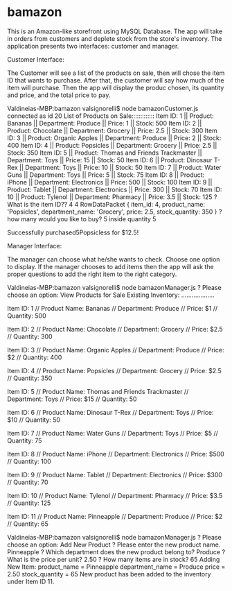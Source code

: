 # bamazon

This is an Amazon-like storefront using MySQL Database. The app will take in orders from customers and deplete stock from the store's inventory. The application presents two interfaces: customer and manager.

Customer Interface:

The Customer will see a list of the products on sale, then will chose the item ID that wants to purchase. After that, the customer will say how much of the item will purchase. Then the app will display the produc chosen, its quantity and price, and the total price to pay.

Valdineias-MBP:bamazon valsignorelli$ node bamazonCustomer.js
connected as id 20
List of Products on Sale:::::::::::::
Item ID: 1 || Product: Bananas || Department: Produce || Price: 1 || Stock: 500
Item ID: 2 || Product: Chocolate || Department: Grocery || Price: 2.5 || Stock: 300
Item ID: 3 || Product: Organic Apples || Department: Produce || Price: 2 || Stock: 400
Item ID: 4 || Product: Popsicles || Department: Grocery || Price: 2.5 || Stock: 350
Item ID: 5 || Product: Thomas and Friends Trackmaster || Department: Toys || Price: 15 || Stock: 50
Item ID: 6 || Product: Dinosaur T-Rex || Department: Toys || Price: 10 || Stock: 50
Item ID: 7 || Product: Water Guns || Department: Toys || Price: 5 || Stock: 75
Item ID: 8 || Product: iPhone || Department: Electronics || Price: 500 || Stock: 100
Item ID: 9 || Product: Tablet || Department: Electronics || Price: 300 || Stock: 70
Item ID: 10 || Product: Tylenol || Department: Pharmacy || Price: 3.5 || Stock: 125
? What is the item ID?? 4
4
RowDataPacket {
  item_id: 4,
  product_name: 'Popsicles',
  department_name: 'Grocery',
  price: 2.5,
  stock_quantity: 350 }
? how many would you like to buy? 5
inside quantity  5

Successfully purchased5Popsicless for $12.5!

Manager Interface:

The manager can choose what he/she wants to check. Choose one option to display. If the manager chooses to add items then the app will ask the proper questions to add the right item to the right category.

Valdineias-MBP:bamazon valsignorelli$ node bamazonManager.js
? Please choose an option: View Products for Sale
Existing Inventory:
...................

Item ID: 1  //  Product Name: Bananas  //  Department: Produce  //  Price: $1  //  Quantity: 500

Item ID: 2  //  Product Name: Chocolate  //  Department: Grocery  //  Price: $2.5  //  Quantity: 300

Item ID: 3  //  Product Name: Organic Apples  //  Department: Produce  //  Price: $2  //  Quantity: 400

Item ID: 4  //  Product Name: Popsicles  //  Department: Grocery  //  Price: $2.5  //  Quantity: 350

Item ID: 5  //  Product Name: Thomas and Friends Trackmaster  //  Department: Toys  //  Price: $15  //  Quantity: 50

Item ID: 6  //  Product Name: Dinosaur T-Rex  //  Department: Toys  //  Price: $10  //  Quantity: 50

Item ID: 7  //  Product Name: Water Guns  //  Department: Toys  //  Price: $5  //  Quantity: 75

Item ID: 8  //  Product Name: iPhone  //  Department: Electronics  //  Price: $500  //  Quantity: 100

Item ID: 9  //  Product Name: Tablet  //  Department: Electronics  //  Price: $300  //  Quantity: 70

Item ID: 10  //  Product Name: Tylenol  //  Department: Pharmacy  //  Price: $3.5  //  Quantity: 125

Item ID: 11  //  Product Name: Pinneapple  //  Department: Produce  //  Price: $2  //  Quantity: 65
 

Valdineias-MBP:bamazon valsignorelli$ node bamazonManager.js
? Please choose an option: Add New Product
? Please enter the new product name. Pinneapple
? Which department does the new product belong to? Produce
? What is the price per unit? 2.50
? How many items are in stock? 65
Adding New Item:
    product_name = Pinneapple
    department_name = Produce
    price = 2.50
    stock_quantity = 65
New product has been added to the inventory under Item ID 11.

